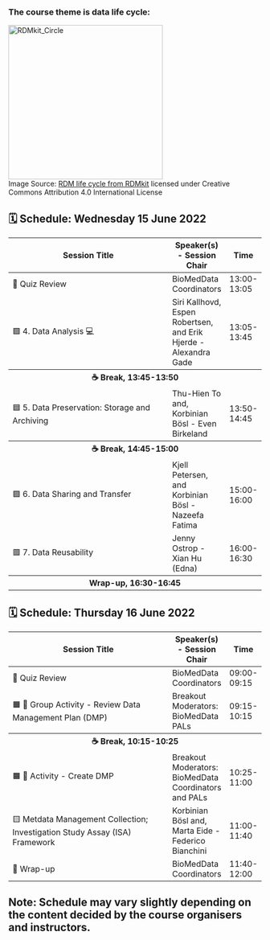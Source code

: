 ### The course theme is data life cycle:

<img width="307" alt="RDMkit_Circle" src="https://user-images.githubusercontent.com/6730853/164476908-82daac10-9cf8-4ea5-9605-f8aef320ce7e.png"><br>
Image Source: [RDM life cycle from RDMkit](https://rdmkit.elixir-europe.org/) licensed under Creative Commons Attribution 4.0 International License

<!-- ## 🗓 Schedule: Tuesday 14 June 2022

<table>
<colgroup>
<col width="100%" />
<thead>

<tbody>
<colgroup>
<col width="70%" />
<col width="30%" />
<col width="30%" />
</colgroup>
  
<thead>
<tr class="header">
<th>Session Title</th>
<th>Speaker(s) - Session Chair</th>
<th>Time</th>
</tr>
</thead>
            
<tbody>
<tr>
<td markdown="span">Introduction by ELIXIR Norway</td>
<td markdown="span">BioMedData Coordinators</td>
<td markdown="span" rowspan=2> 09:00-09:40</td>
</tr>

<tr>
<td markdown="span">Introduction to Norwegian Research Infrastructures (RIs)</td>
<td markdown="span">BioMedData Project Area Liasions (PALs)</td>
</td>
</tr>
            
<th colspan=3>👥 Break, 09:40-09:45</th>

<tr>
<td markdown="span">🟧 1. Data Planning</td>
<td markdown="span">Federico Bianchini - Espen Åberg</td>
<td markdown="span">09:45-10:25</td>
</td>
</tr>

<tr>
<td markdown="span">🟨 2. Data Collection</td>
<td markdown="span">Siri Kallhovd, Korbinian Bösl, and Erik Hjerde - Michal Torma or Rukaya Johaadien</td>
<td markdown="span">10:30-11:00</td>
</td>
</tr>

<th colspan=3>☕️ Break, 11:00-11:10</th>

<tr>
<td markdown="span">🟨 2. Data Collection: Metadata management</td>
<td markdown="span">Federico Bianchini and Espen Åberg - Michal Torma or Rukaya Johaadien</td>
<td markdown="span">11:10-11:40</td>
</td>
</tr>

<th colspan=3>👥 Discussion (Q&A), 11:40-12:00</th>

<tr>
<td markdown="span">🟩 3. Data Processing</td>
<td markdown="span">Matúš Kalaš - Torill Eidhammer Sjøbakk</td>
<td markdown="span">12:00-12:45</td>
</td>
</tr>

<th colspan=3>Wrap-up, 12:45-13:00</th>

</tbody>
</table>
-->

## 🗓 Schedule: Wednesday 15 June 2022
            
<table>
<colgroup>
<col width="100%" />
<thead>

<tbody>
<colgroup>
<col width="70%" />
<col width="30%" />
<col width="30%" />
</colgroup>
  
<thead>
<tr class="header">
<th>Session Title</th>
<th>Speaker(s) - Session Chair</th>
<th>Time</th>
</tr>
</thead>
            
<tbody>
<tr>
<td markdown="span">📝 Quiz Review</td>
<td markdown="span">BioMedData Coordinators</td>
<td markdown="span">13:00-13:05</td>
</tr>

<tr>
<td markdown="span">🟩 4. Data Analysis 💻</td>
<td markdown="span">Siri Kallhovd, Espen Robertsen, and Erik Hjerde - Alexandra Gade</td>
<td markdown="span">13:05-13:45</td>
</td>
</tr>
            
<th colspan=3>☕️ Break, 13:45-13:50</th> 

<tr>
<td markdown="span">🟦 5. Data Preservation: Storage and Archiving</td>
<td markdown="span">Thu-Hien To and, Korbinian Bösl - Even Birkeland</td>
<td markdown="span">13:50-14:45</td>
</td>
</tr>

<th colspan=3>☕️ Break, 14:45-15:00</th> 

<tr>
<td markdown="span">🟪 6. Data Sharing and Transfer</td>
<td markdown="span">Kjell Petersen, and Korbinian Bösl - Nazeefa Fatima</td>
<td markdown="span">15:00-16:00</td>
</td>
</tr>

<tr>
<td markdown="span">🟥 7. Data Reusability</td>
<td markdown="span">Jenny Ostrop - Xian Hu (Edna)</td>
<td markdown="span">16:00-16:30</td>
</td>
</tr>

<th colspan=3>Wrap-up, 16:30-16:45</th>

</tbody>
</table>

## 🗓 Schedule: Thursday 16 June 2022
            
<table>
<colgroup>
<col width="100%" />
<thead>

<tbody>
<colgroup>
<col width="40%" />
<col width="30%" />
<col width="60%" />
</colgroup>
  
<thead>
<tr class="header">
<th>Session Title</th>
<th>Speaker(s) - Session Chair</th>
<th>Time</th>
</tr>
</thead>
            
<tbody>
<tr>
<td markdown="span">📝 Quiz Review</td>
<td markdown="span">BioMedData Coordinators</td>
<td markdown="span">09:00-09:15</td>
</tr>

<tr>
<td markdown="span">🟧 👥 Group Activity - Review Data Management Plan (DMP)</td>
<td markdown="span">Breakout Moderators: BioMedData PALs</td>
<td markdown="span">09:15-10:15</td>
</td>
</tr>
  
<th colspan=3>☕️ Break, 10:15-10:25</th>
  
<tr>
<td markdown="span">🟧 👥 Activity - Create DMP</td>
<td markdown="span">Breakout Moderators: BioMedData Coordinators and PALs</td>
<td markdown="span">10:25-11:00</td>
</td>
</tr>

<tr>
<td markdown="span">🟨 Metdata Management Collection; Investigation Study Assay (ISA) Framework</td>
<td markdown="span">Korbinian Bösl and, Marta Eide - Federico Bianchini</td>
<td markdown="span">11:00-11:40</td>
</td>
</tr>

<tr>
<td markdown="span">📝 Wrap-up</td>
<td markdown="span">BioMedData Coordinators</td>
<td markdown="span">11:40-12:00</td>
</td>
</tr>

</tbody>
</table>

## Note: Schedule may vary slightly depending on the content decided by the course organisers and instructors.

